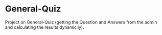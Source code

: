 # General-Quiz
Project on General-Quiz (getting the Question and Answers from the admin and calculating the results dynamiclly).

